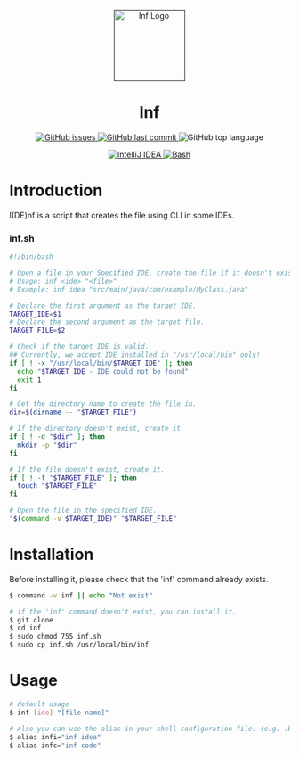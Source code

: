 <p align="center">
  <a href="" target="blank">
    <img src="https://github.com/beerjoa/inf/blob/main/assets/inf-logo.png" width="128" alt="Inf Logo" />
  </a>
</p>

<h1 align="center">
  Inf
</h1>

<div align="center">
  <p>
    <a href="https://github.com/beerjoa/inf/issues/" target="_blank">
      <img src="https://img.shields.io/github/issues/beerjoa/inf" alt="GitHub issues" />
    </a>
    <a href="https://github.com/beerjoa/inf/commit/main/" target="_blank">
      <img src="https://img.shields.io/github/last-commit/beerjoa/inf" alt="GitHub last commit" />
    </a>
    <img src="https://img.shields.io/github/languages/top/beerjoa/inf" alt="GitHub top language" />
  </p>
  <p>
    <a href="https://www.jetbrains.com/help/idea/getting-started.html" target="_blank">
      <img src="https://img.shields.io/badge/IntelliJIDEA-1f425f?style=flat-square&logo=IntelliJIDEA&logoColor=white" alt="IntelliJ IDEA" />
    </a>
    <a href="https://www.gnu.org/savannah-checkouts/gnu/bash/manual/bash.html" target="_blank">
      <img src="https://img.shields.io/badge/Bash-121011?style=flat-square&logo=GNUBash&logoColor=white" alt="Bash" />
    </a>
  </p>
</div>

# Introduction
I(DE)nf is a script that creates the file using CLI in some IDEs.

### inf.sh
```bash
#!/bin/bash

# Open a file in your Specified IDE, create the file if it doesn't exist.
# Usage: inf <ide> "<file>"
# Example: inf idea "src/main/java/com/example/MyClass.java"

# Declare the first argument as the target IDE.
TARGET_IDE=$1
# Declare the second argument as the target file.
TARGET_FILE=$2

# Check if the target IDE is valid.
## Currently, we accept IDE installed in "/usr/local/bin" only!
if [ ! -x "/usr/local/bin/$TARGET_IDE" ]; then
  echo "$TARGET_IDE - IDE could not be found"
  exit 1
fi

# Get the directory name to create the file in.
dir=$(dirname -- "$TARGET_FILE")

# If the directory doesn't exist, create it.
if [ ! -d "$dir" ]; then
  mkdir -p "$dir"
fi

# If the file doesn't exist, create it.
if [ ! -f "$TARGET_FILE" ]; then
  touch "$TARGET_FILE"
fi

# Open the file in the specified IDE.
"$(command -v $TARGET_IDE)" "$TARGET_FILE"
```

# Installation
Before installing it, please check that the 'inf' command already exists.
```bash
$ command -v inf || echo "Not exist"

# if the 'inf' command doesn't exist, you can install it.
$ git clone
$ cd inf
$ sudo chmod 755 inf.sh
$ sudo cp inf.sh /usr/local/bin/inf
```

# Usage
```bash
# default usage
$ inf [ide] "[file name]"

# Also you can use the alias in your shell configuration file. (e.g. .bashrc, .zshrc)
$ alias infi="inf idea"
$ alias infc="inf code"
```
